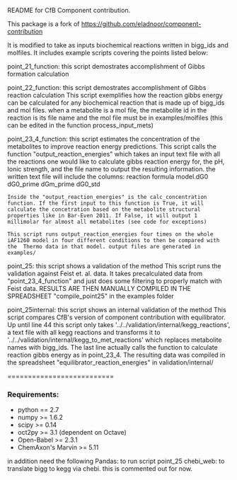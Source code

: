 README for CfB Component contribution.

This package is a fork of https://github.com/eladnoor/component-contribution

It is modified to take as inputs biochemical reactions written in bigg_ids and molfiles. It includes example scripts covering the points listed below:

point_21_function: this script demostrates accomplishment of Gibbs formation calculation

point_22_function: this script demostrates accomplishment of Gibbs reaction calculation
	This script exemplifies how the reaction gibbs energy can be calculated for any biochemical reaction that is made up of bigg_ids and mol files. when a metabolite is a mol file, the metabolite id in the reaction is its file name and the mol file must be in examples/molfiles (this can be edited in the function process_input_mets)


point_23_4_function: this script estimates the concentration of the metabolites to improve reaction energy predictions.
	This script calls the function "output_reaction_energies" which takes an input text file with all the reactions one would like to calculate gibbs reaction energy for, the pH, Ionic strength, and the file name to output the resulting information. the written text file will include the columns: reaction formula	model.dG0	dG0_prime	dGm_prime	dG0_std

	Inside the "output_reaction_energies" is the calc_concentration function. If the first input to this function is True, it will calculate the concetration based on the metabolite structural properties like in Bar-Even 2011. If False, it will output 1 millimolar for almost all metabolites (see code for exceptions)

	This script runs output_reaction_energies four times on the whole iAF1260 model in four different conditions to then be compared with the  Thermo data in that model. output files are generated in examples/

point_25: this script shows a validation of the method
	This script runs the validation against Feist et. al. data. It takes precalculated data from "point_23_4_function" and just does some filtering to properly match with Feist data. RESULTS ARE THEN MANUALLY COMPILED IN THE SPREADSHEET "compile_point25" in the examples folder

point_25internal: this script shows an internal validation of the method
	This script compares CfB's version of component contribution with equilibrator. Up until line 44 this script only takes '../../validation/internal/kegg_reactions', a text file with all kegg reactions and transforms it to '../../validation/internal/kegg_to_met_reactions' which replaces metabolite names with bigg_ids.
	The last line actually calls the function to calculate reaction gibbs energy as in point_23_4. The resulting data was compiled in the spreadsheet "equilibrator_reaction_energies" in validation/internal/


==========================

### Requirements:
* python == 2.7
* numpy >= 1.6.2
* scipy >= 0.14
* oct2py >= 3.1 (dependent on Octave)
* Open-Babel >= 2.3.1
* ChemAxon's Marvin >= 5.11

in addition need the following
Pandas: to run script point_25
chebi_web: to translate bigg to kegg via chebi. this is commented out for now.
